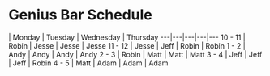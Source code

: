 # Genius Bar Schedule


   | Monday | Tuesday | Wednesday | Thursday 
---|---|---|---|---
 10 - 11 | Robin | Jesse | Jesse | Jesse 
 11 - 12 | Jesse | Jeff | Robin | Robin 
 1 - 2 | Andy | Andy | Andy | Andy 
 2 - 3 | Robin | Matt | Matt | Matt 
 3 - 4 | Jeff | Jeff  | Jeff  | Robin 
 4 - 5 | Matt | Adam | Adam | Adam 
